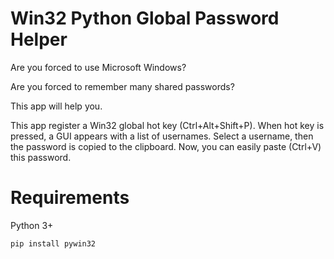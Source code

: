 Win32 Python Global Password Helper
===================================

Are you forced to use Microsoft Windows?

Are you forced to remember many shared passwords?

This app will help you.

This app register a Win32 global hot key (Ctrl+Alt+Shift+P).  When hot key is pressed, a GUI appears with a list of usernames.
Select a username, then the password is copied to the clipboard.  Now, you can easily paste (Ctrl+V) this password.

Requirements
============

Python 3+

`pip install pywin32`
